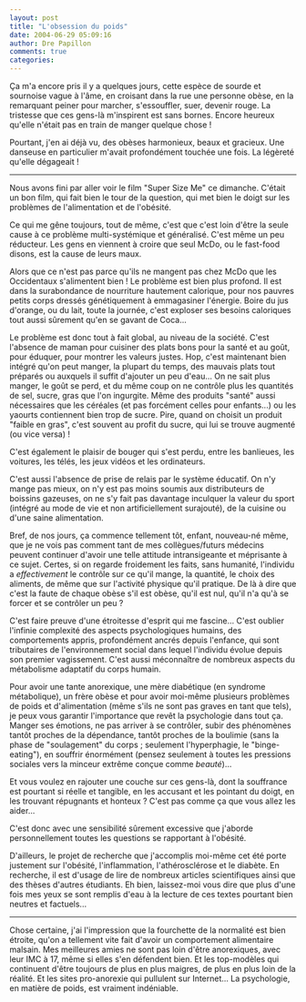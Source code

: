 ```yaml
---
layout: post
title: "L'obsession du poids"
date: 2004-06-29 05:09:16
author: Dre Papillon
comments: true
categories: 
---
```



Ça m'a encore pris il y a quelques jours, cette espèce de sourde et sournoise vague à l'âme, en croisant dans la rue une personne obèse, en la remarquant peiner pour marcher, s'essouffler, suer, devenir rouge.  La tristesse que ces gens-là m'inspirent est sans bornes.  Encore heureux qu'elle n'était pas en train de manger quelque chose !

Pourtant, j'en ai déjà vu, des obèses harmonieux, beaux et gracieux.  Une danseuse en particulier m'avait profondément touchée une fois.  La légèreté qu'elle dégageait !

***

Nous avons fini par aller voir le film "Super Size Me" ce dimanche.  C'était un bon film, qui fait bien le tour de la question, qui met bien le doigt sur les problèmes de l'alimentation et de l'obésité.

Ce qui me gêne toujours, tout de même, c'est que c'est loin d'être la seule cause à ce problème multi-systémique et généralisé.  C'est même un peu réducteur.  Les gens en viennent à croire que seul McDo, ou le fast-food disons, est la cause de leurs maux.

Alors que ce n'est pas parce qu'ils ne mangent pas chez McDo que les Occidentaux s'alimentent bien !  Le problème est bien plus profond.  Il est dans la surabondance de nourriture hautement calorique, pour nos pauvres petits corps dressés génétiquement à emmagasiner l'énergie.  Boire du jus d'orange, ou du lait, toute la journée, c'est exploser ses besoins caloriques tout aussi sûrement qu'en se gavant de Coca...

Le problème est donc tout à fait global, au niveau de la société.  C'est l'absence de maman pour cuisiner des plats bons pour la santé et au goût, pour éduquer, pour montrer les valeurs justes.  Hop, c'est maintenant bien intégré qu'on peut manger, la plupart du temps, des mauvais plats tout préparés ou auxquels il suffit d'ajouter un peu d'eau...  On ne sait plus manger, le goût se perd, et du même coup on ne contrôle plus les quantités de sel, sucre, gras que l'on ingurgite.  Même des produits "santé" aussi nécessaires que les céréales (et pas forcément celles pour enfants...) ou les yaourts contiennent bien trop de sucre.  Pire, quand on choisit un produit "faible en gras", c'est souvent au profit du sucre, qui lui se trouve augmenté (ou vice versa) !

C'est également le plaisir de bouger qui s'est perdu, entre les banlieues, les voitures, les télés, les jeux vidéos et les ordinateurs.

C'est aussi l'absence de prise de relais par le système éducatif.  On n'y mange pas mieux, on n'y est pas moins soumis aux distributeurs de boissins gazeuses, on ne s'y fait pas davantage inculquer la valeur du sport (intégré au mode de vie et non artificiellement surajouté), de la cuisine ou d'une saine alimentation.

Bref, de nos jours, ça commence tellement tôt, enfant, nouveau-né même, que je ne vois pas comment tant de mes collègues/futurs médecins peuvent continuer d'avoir une telle attitude intransigeante et méprisante à ce sujet.  Certes, si on regarde froidement les faits, sans humanité, l'individu a *effectivement* le contrôle sur ce qu'il mange, la quantité, le choix des aliments, de même que sur l'activité physique qu'il pratique.  De là à dire que c'est la faute de chaque obèse s'il est obèse, qu'il est nul, qu'il n'a qu'à se forcer et se contrôler un peu ?

C'est faire preuve d'une étroitesse d'esprit qui me fascine...  C'est oublier l'infinie complexité des aspects psychologiques humains, des comportements appris, profondément ancrés depuis l'enfance, qui sont tributaires de l'environnement social dans lequel l'individu évolue depuis son premier vagissement.  C'est aussi méconnaître de nombreux aspects du métabolisme adaptatif du corps humain.

Pour avoir une tante anorexique, une mère diabétique (en syndrome métabolique), un frère obèse et pour avoir moi-même plusieurs problèmes de poids et d'alimentation (même s'ils ne sont pas graves en tant que tels), je peux vous garantir l'importance que revêt la psychologie dans tout ça.  Manger ses émotions, ne pas arriver à se contrôler, subir des phénomènes tantôt proches de la dépendance, tantôt proches de la boulimie (sans la phase de "soulagement" du corps ; seulement l'hyperphagie, le "binge-eating"), en souffrir énormément (pensez seulement à toutes les pressions sociales vers la minceur extrême conçue comme *beauté*)...

Et vous voulez en rajouter une couche sur ces gens-là, dont la souffrance est pourtant si réelle et tangible, en les accusant et les pointant du doigt, en les trouvant répugnants et honteux ?  C'est pas comme ça que vous allez les aider...

C'est donc avec une sensibilité sûrement excessive que j'aborde personnellement toutes les questions se rapportant à l'obésité.

D'ailleurs, le projet de recherche que j'accomplis moi-même cet été porte justement sur l'obésité, l'inflammation, l'athérosclérose et le diabète.  En recherche, il est d'usage de lire de nombreux articles scientifiques ainsi que des thèses d'autres étudiants.  Eh bien, laissez-moi vous dire que plus d'une fois mes yeux se sont remplis d'eau à la lecture de ces textes pourtant bien neutres et factuels...

***

Chose certaine, j'ai l'impression que la fourchette de la normalité est bien étroite, qu'on a tellement vite fait d'avoir un comportement alimentaire malsain.  Mes meilleures amies ne sont pas loin d'être anorexiques, avec leur IMC à 17, même si elles s'en défendent bien.  Et les top-modèles qui continuent d'être toujours de plus en plus maigres, de plus en plus loin de la réalité.  Et les sites pro-anorexie qui pullulent sur Internet...  La psychologie, en matière de poids, est vraiment indéniable.